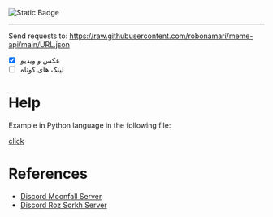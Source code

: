 ![Static Badge](https://img.shields.io/badge/python-%E2%88%9E-blue)
<hr>

Send requests to: https://raw.githubusercontent.com/robonamari/meme-api/main/URL.json
- [x] عکس و ویدیو
- [ ] لینک های کوتاه

# Help 
Example in Python language in the following file:

[click](https://github.com/robonamari/meme-api/blob/main/main.py)

# References
* [Discord Moonfall Server](https://discord.gg/BsaC3QgEQz)
* [Discord Roz Sorkh Server](https://discord.gg/a7jbGR99bW)
